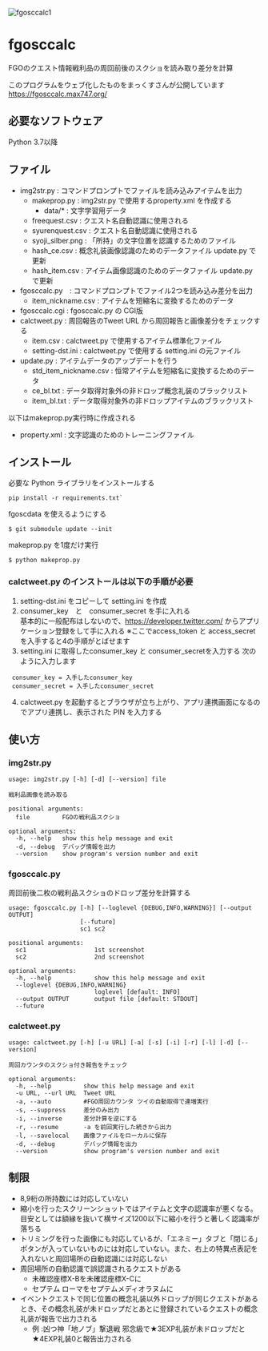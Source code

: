 ![fgosccalc1](https://user-images.githubusercontent.com/62515228/78868001-0ca71a80-7a7d-11ea-84b2-087f6b2466fc.png)

# fgosccalc
FGOのクエスト情報戦利品の周回前後のスクショを読み取り差分を計算

このプログラムをウェブ化したものをまっくすさんが公開しています https://fgosccalc.max747.org/

## 必要なソフトウェア
Python 3.7以降

## ファイル
- img2str.py : コマンドプロンプトでファイルを読み込みアイテムを出力
  - makeprop.py : img2str.py で使用するproperty.xml を作成する
    - data/\* : 文字学習用データ
  - freequest.csv : クエスト名自動認識に使用される
  - syurenquest.csv :  クエスト名自動認識に使用される
  - syoji\_silber.png : 「所持」の文字位置を認識するためのファイル
  - hash\_ce.csv : 概念礼装画像認識のためのデータファイル update.py で更新
  - hash\_item.csv : アイテム画像認識のためのデータファイル update.py で更新
- fgosccalc.py　: コマンドプロンプトでファイル2つを読み込み差分を出力
  - item\_nickname.csv : アイテムを短縮名に変換するためのデータ
- fgosccalc.cgi : fgosccalc.py の CGI版
- calctweet.py : 周回報告のTweet URL から周回報告と画像差分をチェックする
  - item.csv : calctweet.py で使用するアイテム標準化ファイル
  - setting-dst.ini  : calctweet.py で使用する setting.ini の元ファイル
- update.py : アイテムデータのアップデートを行う
  - std\_item\_nickname.csv : 恒常アイテムを短縮名に変換するためのデータ
  - ce\_bl.txt : データ取得対象外の非ドロップ概念礼装のブラックリスト
  - item\_bl.txt : データ取得対象外の非ドロップアイテムのブラックリスト

以下はmakeprop.py実行時に作成される
- property.xml : 文字認識のためのトレーニングファイル

## インストール
必要な Python ライブラリをインストールする

```
pip install -r requirements.txt`
```

fgoscdata を使えるようにする
```
$ git submodule update --init
```

makeprop.py を1度だけ実行

```
$ python makeprop.py
```

### calctweet.py のインストールは以下の手順が必要
1. setting-dst.ini をコピーして setting.ini を作成
2. consumer\_key　と　consumer\_secret を手に入れる  
基本的に一般配布はしないので、https://developer.twitter.com/ からアプリケーション登録をして手に入れる
※ここでaccess\_token と access\_secret を入手すると4の手順がとばせます
3. setting.ini に取得したconsumer\_key と consumer\_secretを入力する
次のように入力します  

```
 consumer_key = 入手したconsumer_key  
 consumer_secret = 入手したconsumer_secret
```
4. calctweet.py を起動するとブラウザが立ち上がり、アプリ連携画面になるのでアプリ連携し、表示された PIN を入力する

## 使い方
### img2str.py
```
usage: img2str.py [-h] [-d] [--version] file

戦利品画像を読み取る

positional arguments:
  file         FGOの戦利品スクショ

optional arguments:
  -h, --help   show this help message and exit
  -d, --debug  デバッグ情報を出力
  --version    show program's version number and exit
```

### fgosccalc.py
周回前後二枚の戦利品スクショのドロップ差分を計算する
```
usage: fgosccalc.py [-h] [--loglevel {DEBUG,INFO,WARNING}] [--output OUTPUT]
                    [--future]
                    sc1 sc2

positional arguments:
  sc1                   1st screenshot
  sc2                   2nd screenshot

optional arguments:
  -h, --help            show this help message and exit
  --loglevel {DEBUG,INFO,WARNING}
                        loglevel [default: INFO]
  --output OUTPUT       output file [default: STDOUT]
  --future
```
### calctweet.py
```
usage: calctweet.py [-h] [-u URL] [-a] [-s] [-i] [-r] [-l] [-d] [--version]

周回カウンタのスクショ付き報告をチェック

optional arguments:
  -h, --help         show this help message and exit
  -u URL, --url URL  Tweet URL
  -a, --auto         #FGO周回カウンタ ツイの自動取得で連増実行
  -s, --suppress     差分のみ出力
  -i, --inverse      差分計算を逆にする
  -r, --resume       -a を前回実行した続きから出力
  -l, --savelocal    画像ファイルをローカルに保存
  -d, --debug        デバッグ情報を出力
  --version          show program's version number and exit
 ```

## 制限
* 8,9桁の所持数には対応していない
* 縮小を行ったスクリーンショットではアイテムと文字の認識率が悪くなる。目安としては額縁を抜いて横サイズ1200以下に縮小を行うと著しく認識率が落ちる
* トリミングを行った画像にも対応しているが、「エネミー」タブと「閉じる」ボタンが入っていないものには対応していない。また、右上の特異点表記を入れないと周回場所の自動認識には対応しない
* 周回場所の自動認識で誤認識されるクエストがある
  * 未確認座標X-Bを未確認座標X-Cに
  * セプテム ローマをセプテムメディオラヌムに
* イベントクエストで同じ位置の概念礼装以外ドロップが同じクエストがあるとき、その概念礼装が未ドロップだとあとに登録されているクエストの概念礼装が報告で出力される
  * 例 :凶つ神「地ノブ」撃退戦 邪念級で★3EXP礼装が未ドロップだと★4EXP礼装0と報告出力される
